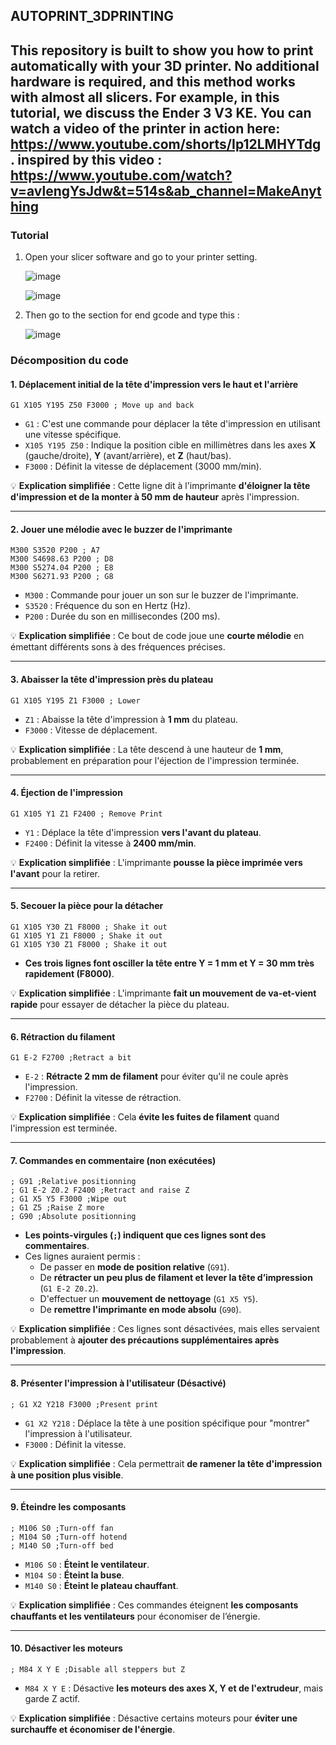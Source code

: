 ## AUTOPRINT_3DPRINTING
This repository is built to show you how to print automatically with your 3D printer. No additional hardware is required, and this method works with almost all slicers. For example, in this tutorial, we discuss the Ender 3 V3 KE.
You can watch a video of the printer in action here: https://www.youtube.com/shorts/Ip12LMHYTdg .
inspired by this video : https://www.youtube.com/watch?v=avlengYsJdw&t=514s&ab_channel=MakeAnything
---
### Tutorial

1. Open your slicer software and go to your printer setting.
   
   ![image](https://github.com/user-attachments/assets/d81aa235-df29-4b29-9bfd-3652f957b01b)

   ![image](https://github.com/user-attachments/assets/7f17854d-b333-40f5-adbb-1afb2d0b4d6f)

   
3. Then go to the section for end gcode and type this :


   ![image](https://github.com/user-attachments/assets/01f9e6a3-f266-4ab8-9632-fe48ab6a657e)


### Décomposition du code

#### 1. **Déplacement initial de la tête d'impression vers le haut et l'arrière**  
```gcode
G1 X105 Y195 Z50 F3000 ; Move up and back
```
- `G1` : C'est une commande pour déplacer la tête d'impression en utilisant une vitesse spécifique.
- `X105 Y195 Z50` : Indique la position cible en millimètres dans les axes **X** (gauche/droite), **Y** (avant/arrière), et **Z** (haut/bas).
- `F3000` : Définit la vitesse de déplacement (3000 mm/min).

💡 **Explication simplifiée** : Cette ligne dit à l'imprimante **d'éloigner la tête d'impression et de la monter à 50 mm de hauteur** après l'impression.

---

#### 2. **Jouer une mélodie avec le buzzer de l'imprimante**
```gcode
M300 S3520 P200 ; A7
M300 S4698.63 P200 ; D8
M300 S5274.04 P200 ; E8
M300 S6271.93 P200 ; G8
```
- `M300` : Commande pour jouer un son sur le buzzer de l'imprimante.
- `S3520` : Fréquence du son en Hertz (Hz).
- `P200` : Durée du son en millisecondes (200 ms).

💡 **Explication simplifiée** : Ce bout de code joue une **courte mélodie** en émettant différents sons à des fréquences précises.

---

#### 3. **Abaisser la tête d'impression près du plateau**
```gcode
G1 X105 Y195 Z1 F3000 ; Lower
```
- `Z1` : Abaisse la tête d'impression à **1 mm** du plateau.
- `F3000` : Vitesse de déplacement.

💡 **Explication simplifiée** : La tête descend à une hauteur de **1 mm**, probablement en préparation pour l'éjection de l'impression terminée.

---

#### 4. **Éjection de l'impression**
```gcode
G1 X105 Y1 Z1 F2400 ; Remove Print
```
- `Y1` : Déplace la tête d'impression **vers l'avant du plateau**.
- `F2400` : Définit la vitesse à **2400 mm/min**.

💡 **Explication simplifiée** : L'imprimante **pousse la pièce imprimée vers l'avant** pour la retirer.

---

#### 5. **Secouer la pièce pour la détacher**
```gcode
G1 X105 Y30 Z1 F8000 ; Shake it out
G1 X105 Y1 Z1 F8000 ; Shake it out
G1 X105 Y30 Z1 F8000 ; Shake it out
```
- **Ces trois lignes font osciller la tête entre Y = 1 mm et Y = 30 mm très rapidement (F8000)**.

💡 **Explication simplifiée** : L'imprimante **fait un mouvement de va-et-vient rapide** pour essayer de détacher la pièce du plateau.

---

#### 6. **Rétraction du filament**
```gcode
G1 E-2 F2700 ;Retract a bit 
```
- `E-2` : **Rétracte 2 mm de filament** pour éviter qu'il ne coule après l'impression.
- `F2700` : Définit la vitesse de rétraction.

💡 **Explication simplifiée** : Cela **évite les fuites de filament** quand l'impression est terminée.

---

#### 7. **Commandes en commentaire (non exécutées)**
```gcode
; G91 ;Relative positionning 
; G1 E-2 Z0.2 F2400 ;Retract and raise Z 
; G1 X5 Y5 F3000 ;Wipe out 
; G1 Z5 ;Raise Z more 
; G90 ;Absolute positionning 
```
- **Les points-virgules (`;`) indiquent que ces lignes sont des commentaires**.  
- Ces lignes auraient permis :
  - De passer en **mode de position relative** (`G91`).
  - De **rétracter un peu plus de filament et lever la tête d’impression** (`G1 E-2 Z0.2`).
  - D'effectuer un **mouvement de nettoyage** (`G1 X5 Y5`).
  - De **remettre l'imprimante en mode absolu** (`G90`).

💡 **Explication simplifiée** : Ces lignes sont désactivées, mais elles servaient probablement à **ajouter des précautions supplémentaires après l'impression**.

---

#### 8. **Présenter l'impression à l'utilisateur (Désactivé)**
```gcode
; G1 X2 Y218 F3000 ;Present print 
```
- `G1 X2 Y218` : Déplace la tête à une position spécifique pour "montrer" l'impression à l'utilisateur.
- `F3000` : Définit la vitesse.

💡 **Explication simplifiée** : Cela permettrait **de ramener la tête d'impression à une position plus visible**.

---

#### 9. **Éteindre les composants**
```gcode
; M106 S0 ;Turn-off fan 
; M104 S0 ;Turn-off hotend 
; M140 S0 ;Turn-off bed 
```
- `M106 S0` : **Éteint le ventilateur**.
- `M104 S0` : **Éteint la buse**.
- `M140 S0` : **Éteint le plateau chauffant**.

💡 **Explication simplifiée** : Ces commandes éteignent **les composants chauffants et les ventilateurs** pour économiser de l’énergie.

---

#### 10. **Désactiver les moteurs**
```gcode
; M84 X Y E ;Disable all steppers but Z
```
- `M84 X Y E` : Désactive **les moteurs des axes X, Y et de l'extrudeur**, mais garde Z actif.

💡 **Explication simplifiée** : Désactive certains moteurs pour **éviter une surchauffe et économiser de l'énergie**.

    

